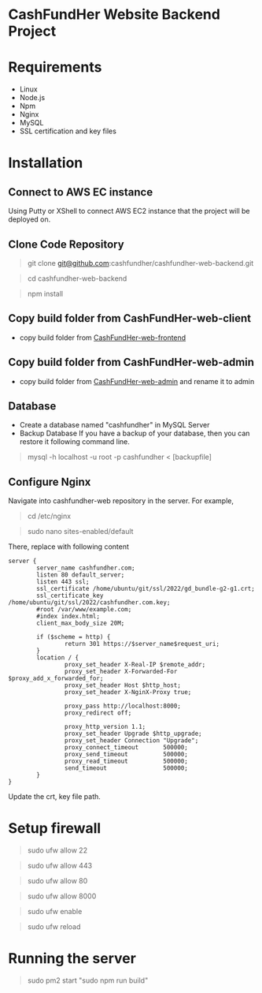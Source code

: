 
# CashFundHer Website Backend Project

# Requirements
- Linux
- Node.js
- Npm
- Nginx
- MySQL
- SSL certification and key files

# Installation

## Connect to AWS EC instance
Using Putty or XShell to connect AWS EC2 instance that the project will be deployed on.

## Clone Code Repository
> git clone git@github.com:cashfundher/cashfundher-web-backend.git

> cd cashfundher-web-backend

> npm install

## Copy build folder from CashFundHer-web-client
- copy build folder from [CashFundHer-web-frontend](https://github.com/cashfundher/cashfundher-web-frontend "CashFundHer-web-frontend")

## Copy build folder from CashFundHer-web-admin
- copy build folder from [CashFundHer-web-admin](https://github.com/cashfundher/cashfundher-web-admin "CashFundHer-web-admin") and rename it to admin

## Database
- Create a database named "cashfundher" in MySQL Server
- Backup Database
If you have a backup of your database, then you can restore it following command line.
> mysql -h localhost -u root -p cashfundher < [backupfile]

## Configure Nginx
Navigate into cashfundher-web repository in the server. For example,
> cd /etc/nginx

> sudo nano sites-enabled/default

There, replace with following content

```
server {
        server_name cashfundher.com;
        listen 80 default_server;
        listen 443 ssl;
        ssl_certificate /home/ubuntu/git/ssl/2022/gd_bundle-g2-g1.crt;
        ssl_certificate_key /home/ubuntu/git/ssl/2022/cashfundher.com.key;
        #root /var/www/example.com;
        #index index.html;
        client_max_body_size 20M;

        if ($scheme = http) {
                return 301 https://$server_name$request_uri;
        }
        location / {
                proxy_set_header X-Real-IP $remote_addr;
                proxy_set_header X-Forwarded-For $proxy_add_x_forwarded_for;
                proxy_set_header Host $http_host;
                proxy_set_header X-NginX-Proxy true;

                proxy_pass http://localhost:8000;
                proxy_redirect off;

                proxy_http_version 1.1;
                proxy_set_header Upgrade $http_upgrade;
                proxy_set_header Connection "Upgrade";
                proxy_connect_timeout       500000;
                proxy_send_timeout          500000;
                proxy_read_timeout          500000;
                send_timeout                500000;
        }
}

```

Update the crt, key file path.

# Setup firewall
> sudo ufw allow 22

> sudo ufw allow 443

> sudo ufw allow 80

> sudo ufw allow 8000

> sudo ufw enable

> sudo ufw reload

# Running the server
> sudo pm2 start "sudo npm run build"
